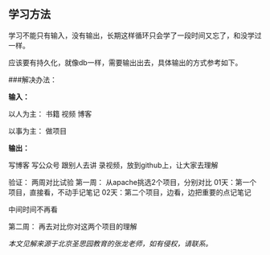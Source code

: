 ## 学习方法
学习不能只有输入，没有输出，长期这样循环只会学了一段时间又忘了，和没学过一样。

应该要有持久化，就像db一样，需要输出出去，具体输出的方式参考如下。



###解决办法：

**输入：**

以人为主：
书籍
视频
博客

以事为主：
做项目


**输出：**

写博客
写公众号
跟别人去讲
录视频，放到github上，让大家去理解



验证：
两周对比试验
第一周：
从apache挑选2个项目，分别对比
01天：第一个项目，直接看，不动手记笔记
02天：第二个项目，边看，边把重要的点记笔记

中间时间不再看

第二周：
再去对比你对这两个项目的理解





_本文见解来源于北京圣思园教育的张龙老师，如有侵权，请联系。_


